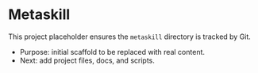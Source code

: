 # Metaskill

This project placeholder ensures the `metaskill` directory is tracked by Git.

- Purpose: initial scaffold to be replaced with real content.
- Next: add project files, docs, and scripts.
